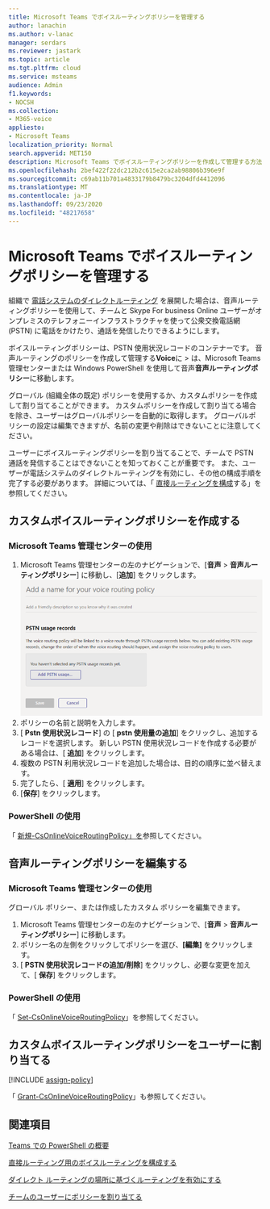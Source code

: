 ```yaml
---
title: Microsoft Teams でボイスルーティングポリシーを管理する
author: lanachin
ms.author: v-lanac
manager: serdars
ms.reviewer: jastark
ms.topic: article
ms.tgt.pltfrm: cloud
ms.service: msteams
audience: Admin
f1.keywords:
- NOCSH
ms.collection:
- M365-voice
appliesto:
- Microsoft Teams
localization_priority: Normal
search.appverid: MET150
description: Microsoft Teams でボイスルーティングポリシーを作成して管理する方法について説明します。
ms.openlocfilehash: 2bef422f22dc212b2c615e2ca2ab98806b396e9f
ms.sourcegitcommit: c69ab11b701a4833179b8479bc3204dfd4412096
ms.translationtype: MT
ms.contentlocale: ja-JP
ms.lasthandoff: 09/23/2020
ms.locfileid: "48217658"
---
```

# <a name="manage-voice-routing-policies-in-microsoft-teams"></a>Microsoft Teams でボイスルーティングポリシーを管理する

組織で [電話システムのダイレクトルーティング](direct-routing-landing-page.md) を展開した場合は、音声ルーティングポリシーを使用して、チームと Skype For business Online ユーザーがオンプレミスのテレフォニーインフラストラクチャを使って公衆交換電話網 (PSTN) に電話をかけたり、通話を発信したりできるようにします。

ボイスルーティングポリシーは、PSTN 使用状況レコードのコンテナーです。 音声ルーティングのポリシーを作成して管理する**Voice**に  >  は、Microsoft Teams 管理センターまたは Windows PowerShell を使用して音声**音声ルーティングポリシー**に移動します。

グローバル (組織全体の既定) ポリシーを使用するか、カスタムポリシーを作成して割り当てることができます。 カスタムポリシーを作成して割り当てる場合を除き、ユーザーはグローバルポリシーを自動的に取得します。 グローバルポリシーの設定は編集できますが、名前の変更や削除はできないことに注意してください。

ユーザーにボイスルーティングポリシーを割り当てることで、チームで PSTN 通話を発信することはできないことを知っておくことが重要です。 また、ユーザーが電話システムのダイレクトルーティングを有効にし、その他の構成手順を完了する必要があります。 詳細については、「 [直接ルーティングを構成](direct-routing-configure.md)する」を参照してください。

## <a name="create-a-custom-voice-routing-policy"></a>カスタムボイスルーティングポリシーを作成する

### <a name="using-the-microsoft-teams-admin-center"></a>Microsoft Teams 管理センターの使用

1. Microsoft Teams 管理センターの左のナビゲーションで、[**音声**  >  **音声ルーティングポリシー**] に移動し、[**追加**] をクリックします。<br>
    ![Microsoft Teams 管理センターの [ボイスルーティングポリシーの追加] ページのスクリーンショット ](media/manage-voice-routing-policies.png) 
2. ポリシーの名前と説明を入力します。
3. [ **Pstn 使用状況レコード**] の [ **pstn 使用量の追加**] をクリックし、追加するレコードを選択します。 新しい PSTN 使用状況レコードを作成する必要がある場合は、[ **追加**] をクリックします。
4. 複数の PSTN 利用状況レコードを追加した場合は、目的の順序に並べ替えます。
5. 完了したら、[ **適用**] をクリックします。
6. [**保存**] をクリックします。

### <a name="using-powershell"></a>PowerShell の使用

「 [新規-CsOnlineVoiceRoutingPolicy」を](https://docs.microsoft.com/powershell/module/skype/new-csonlinevoiceroutingpolicy)参照してください。

## <a name="edit-a-voice-routing-policy"></a>音声ルーティングポリシーを編集する

### <a name="using-the-microsoft-teams-admin-center"></a>Microsoft Teams 管理センターの使用

グローバル ポリシー、または作成したカスタム ポリシーを編集できます。

1. Microsoft Teams 管理センターの左のナビゲーションで、[**音声**  >  **音声ルーティングポリシー**] に移動します。
2. ポリシー名の左側をクリックしてポリシーを選び、**[編集]** をクリックします。
3. [ **PSTN 使用状況レコードの追加/削除**] をクリックし、必要な変更を加えて、[ **保存**] をクリックします。

### <a name="using-powershell"></a>PowerShell の使用

「 [Set-CsOnlineVoiceRoutingPolicy](https://docs.microsoft.com/powershell/module/skype/set-csonlinevoiceroutingpolicy)」を参照してください。

## <a name="assign-a-custom-voice-routing-policy-to-users"></a>カスタムボイスルーティングポリシーをユーザーに割り当てる

[!INCLUDE [assign-policy](includes/assign-policy.md)]

「 [Grant-CsOnlineVoiceRoutingPolicy](https://docs.microsoft.com/powershell/module/skype/grant-csonlinevoiceroutingpolicy)」も参照してください。

## <a name="related-topics"></a>関連項目

[Teams での PowerShell の概要](teams-powershell-overview.md)

[直接ルーティング用のボイスルーティングを構成する](direct-routing-voice-routing.md)

[ダイレクト ルーティングの場所に基づくルーティングを有効にする](location-based-routing-enable.md)

[チームのユーザーにポリシーを割り当てる](assign-policies.md)
